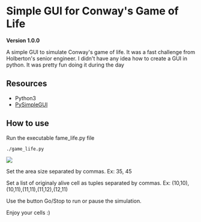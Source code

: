 # Simple GUI for Conway's Game of Life

**Version 1.0.0**

A simple GUI to simulate Conway's game of life.
It was a fast challenge from Holberton's senior engineer. I didn't have any idea how to create a GUI in python. It was pretty fun doing it during the day


## Resources

* Python3
* [PySimpleGUI](https://pysimplegui.readthedocs.io/en/latest)


## How to use

Run the executable fame_life.py file
```
./game_life.py
```
![](https://github.com/Sebas93cay/life_game/images/01.jpeg)

Set the area size separated by commas.
Ex: 35, 45

Set a list of originaly alive cell as tuples separated by commas.
Ex: (10,10),(10,11),(11,11),(11,12),(12,11)

Use the button Go/Stop to run or pause the simulation.

Enjoy your cells :)
